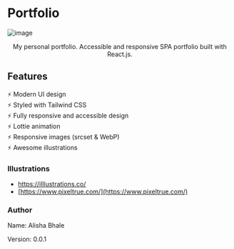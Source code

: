 # Portfolio

![image](https://github.com/alishabhale/portfolio/assets/44771856/4c2f2ec0-13b3-473d-b1a0-a86783de1fde)

<p align="center"> My personal portfolio. Accessible and responsive SPA portfolio built with React.js. </p>

## Features


⚡️ Modern UI design \
⚡️ Styled with Tailwind CSS\
⚡️ Fully responsive and accessible design\
⚡️ Lottie animation\
⚡️ Responsive images (srcset & WebP)\
⚡️ Awesome illustrations 


### Illustrations

- [https://illlustrations.co/ ](https://illlustrations.co/)
- [https://www.pixeltrue.com/](https://www.pixeltrue.com/)

### Author

Name: Alisha Bhale

Version: 0.0.1
